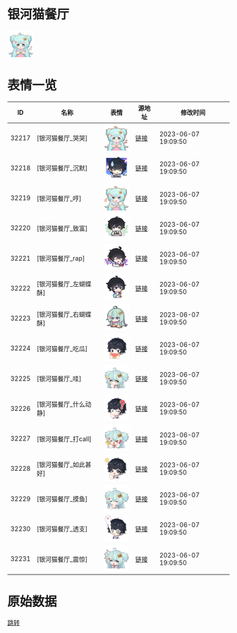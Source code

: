# 银河猫餐厅

<img src="./cover.png" height="60" alt="cover" />

# 表情一览

|ID|名称|表情|源地址|修改时间|
|----|----|----|----|----|
|32217|[银河猫餐厅_哭哭]|<img src="./pic/032217_%5B银河猫餐厅_哭哭%5D.png" height="60" alt="哭哭"/>|[链接](https://i0.hdslb.com/bfs/garb/6400a16e2fb73be49ca9d8a040f0ac8a9a40b2d6.png)|2023-06-07 19:09:50|
|32218|[银河猫餐厅_沉默]|<img src="./pic/032218_%5B银河猫餐厅_沉默%5D.png" height="60" alt="沉默"/>|[链接](https://i0.hdslb.com/bfs/garb/5ceb3b3639b0d96371eaf219517bf5cf0446716d.png)|2023-06-07 19:09:50|
|32219|[银河猫餐厅_哼]|<img src="./pic/032219_%5B银河猫餐厅_哼%5D.png" height="60" alt="哼"/>|[链接](https://i0.hdslb.com/bfs/garb/dad82a859bc951386f5a65d75afbfbd4cf0f5694.png)|2023-06-07 19:09:50|
|32220|[银河猫餐厅_致富]|<img src="./pic/032220_%5B银河猫餐厅_致富%5D.png" height="60" alt="致富"/>|[链接](https://i0.hdslb.com/bfs/garb/dfe325f3fbfe6e91ef0814132c032237f1e7d8cb.png)|2023-06-07 19:09:50|
|32221|[银河猫餐厅_rap]|<img src="./pic/032221_%5B银河猫餐厅_rap%5D.png" height="60" alt="rap"/>|[链接](https://i0.hdslb.com/bfs/garb/4b224d4000436bf799f2242068eb1973e71eb3be.png)|2023-06-07 19:09:50|
|32222|[银河猫餐厅_左蝴蝶酥]|<img src="./pic/032222_%5B银河猫餐厅_左蝴蝶酥%5D.png" height="60" alt="左蝴蝶酥"/>|[链接](https://i0.hdslb.com/bfs/garb/ac7aa91158a16a9b08a985781520f214b80e2351.png)|2023-06-07 19:09:50|
|32223|[银河猫餐厅_右蝴蝶酥]|<img src="./pic/032223_%5B银河猫餐厅_右蝴蝶酥%5D.png" height="60" alt="右蝴蝶酥"/>|[链接](https://i0.hdslb.com/bfs/garb/bab3cb26a04fba6bb68752ef5480ea434245233f.png)|2023-06-07 19:09:50|
|32224|[银河猫餐厅_吃瓜]|<img src="./pic/032224_%5B银河猫餐厅_吃瓜%5D.png" height="60" alt="吃瓜"/>|[链接](https://i0.hdslb.com/bfs/garb/8815724fc3963561bb8a3da6818995a60ffb6720.png)|2023-06-07 19:09:50|
|32225|[银河猫餐厅_哇]|<img src="./pic/032225_%5B银河猫餐厅_哇%5D.png" height="60" alt="哇"/>|[链接](https://i0.hdslb.com/bfs/garb/21a420ffbef393e50eebae16ccd4cfdf7bcc3828.png)|2023-06-07 19:09:50|
|32226|[银河猫餐厅_什么动静]|<img src="./pic/032226_%5B银河猫餐厅_什么动静%5D.png" height="60" alt="什么动静"/>|[链接](https://i0.hdslb.com/bfs/garb/147b8841855b853c037aaf4fe82786f5d420c51f.png)|2023-06-07 19:09:50|
|32227|[银河猫餐厅_打call]|<img src="./pic/032227_%5B银河猫餐厅_打call%5D.png" height="60" alt="打call"/>|[链接](https://i0.hdslb.com/bfs/garb/5597c02bf976f350d267f56ec40b82ef77a2159c.png)|2023-06-07 19:09:50|
|32228|[银河猫餐厅_如此甚好]|<img src="./pic/032228_%5B银河猫餐厅_如此甚好%5D.png" height="60" alt="如此甚好"/>|[链接](https://i0.hdslb.com/bfs/garb/522b560ff62509a6dda8d69da387c2d019194939.png)|2023-06-07 19:09:50|
|32229|[银河猫餐厅_摸鱼]|<img src="./pic/032229_%5B银河猫餐厅_摸鱼%5D.png" height="60" alt="摸鱼"/>|[链接](https://i0.hdslb.com/bfs/garb/0c08fe8988c3aafd631a2497c02646b601675e44.png)|2023-06-07 19:09:50|
|32230|[银河猫餐厅_透支]|<img src="./pic/032230_%5B银河猫餐厅_透支%5D.png" height="60" alt="透支"/>|[链接](https://i0.hdslb.com/bfs/garb/9bb36b487d2e7a533f4d3a6137e58a69c22935a9.png)|2023-06-07 19:09:50|
|32231|[银河猫餐厅_震惊]|<img src="./pic/032231_%5B银河猫餐厅_震惊%5D.png" height="60" alt="震惊"/>|[链接](https://i0.hdslb.com/bfs/garb/c7fed2bcbae430475d6912cac104bab9adff01ed.png)|2023-06-07 19:09:50|

# 原始数据

[跳转](./raw.json)

